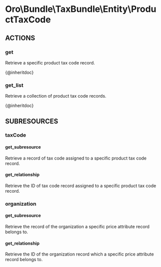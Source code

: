 # Oro\Bundle\TaxBundle\Entity\ProductTaxCode

## ACTIONS

### get

Retrieve a specific product tax code record.

{@inheritdoc}

### get_list

Retrieve a collection of product tax code records.

{@inheritdoc}

## SUBRESOURCES

### taxCode

#### get_subresource

Retrieve a record of tax code assigned to a specific product tax code record.

#### get_relationship

Retrieve the ID of tax code record assigned to a specific product tax code record.

### organization

#### get_subresource

Retrieve the record of the organization a specific price attribute record belongs to.

#### get_relationship

Retrieve the ID of the organization record which a specific price attribute record belongs to.